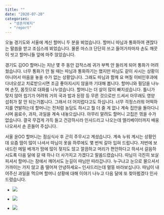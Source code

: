 ```yaml
---
title: ""
date: "2020-07-20"
categories: 
  - "생존자복지"
  - "report"
---
```


오늘 경기도와 서울에 계신 할머니 두 분을 뵈었습니다. 할머니 따님과 통화하여 괜찮다는 말씀을 받고 조심스레 뵈었습니다. 물론 마스크 단단히 쓰고 들어가자마자 손도 깨끗이 씻고 할머니들 앞에 마주 앉았습니다.

경기도 김OO 할머니는 지난 몇 주 동안 갑작스레 귀가 부쩍 안 들리게 되어 통화가 어려웠습니다. 너무 통화가 안 될 때는 따님과 통화하기는 했지만 따님도 같이 사시는 상황이 아니어서 마음을 놓을 수가 없는 상황입니다. 그래도 따님과 함께 요 며칠 이비인후과에 다녀오셨고 치료받으시면 조금 좋아지시지 않을까 기대해 봅니다. 할머니와 필담을 나누며 손짓, 몸짓으로 대화를 나누었습니다. 할머니는 더 살이 많이 빠지셨습니다. 틀니가 맞지 않아 씹기가 어려워 거의 국과 밥과 된장 등 무른 것으로만 드셔서 아무래도 영양 섭취가 잘 안 되는가봅니다. 그래서 더 어지럽다고도 하십니다. 너무 걱정스러워 어떡하지를 연발하는데 할머니는 전처럼 농담도 하시고 뭘 더 줄 게 없나 계속 집안을 돌아다니시며 음료수, 과자, 과일을 계속 내놓으십니다. 아무리 말려도 할머니 고집은 꺾을 수가 없습니다. 결국 무겁게 가득 들고 건강하시라 인사드리고 나오는데 엘리베이터까지 배웅 나오셔서 손 흔들어 주십니다.

서울 윤OO 할머니는 점심식사 후 곤히 주무시고 계셨습니다. 계속 누워 계시는 상황인데 요즘 땀이 많이 나셔서 따님이 옷을 하루에도 몇 번씩 갈아 입혀 드립니다. 저번에 보내드린 메밀 베개가 땀에 많이 젖지도 않고 깔끔하고 머리가 편안하다고 하셔서 갈음하시도록 다음 달에 갈 때 하나 더 사가지고 가겠다고 말씀드렸습니다. 따님이 극진히 보살피셔서 할머니는 잠에서 깨어서도 눈길이 따님만 따라갑니다. 누구냐고 눈으로 물으셔서 가까이는 가지 않고 좀 떨어져 안녕하세요~ 인사드리는데 멀뚱 바라보십니다. 따님이 내어주신 과일을 먹으며 할머니 상황에 대해 이야기 나누고 다음 달에 또 찾아뵙겠다 인사드렸습니다.

- ![](http://womenandwar.net/kr/wp-content/uploads/2020/07/photo_2020-07-20_16-28-36-2-1024x768.jpg)
    
- ![](http://womenandwar.net/kr/wp-content/uploads/2020/07/photo_2020-07-20_16-28-36-1024x768.jpg)
    
- ![](http://womenandwar.net/kr/wp-content/uploads/2020/07/photo_2020-07-20_16-28-39-1024x768.jpg)

